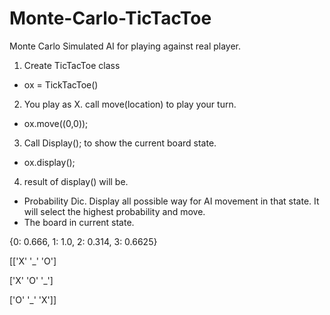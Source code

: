 # Monte-Carlo-TicTacToe
Monte Carlo Simulated AI for playing against real player.

1. Create TicTacToe class

  - ox = TickTacToe()

2. You play as X. call move(location) to play your turn.

  - ox.move((0,0));

3. Call Display(); to show the current board state.

  - ox.display();

4. result of display() will be.
  - Probability Dic. Display all possible way for AI movement in that state. It will select the highest probability and move.
  - The board in current state.
  
{0: 0.666, 1: 1.0, 2: 0.314, 3: 0.6625}

[['X' '_' 'O']

 ['X' 'O' '_']
 
 ['O' '_' 'X']]
